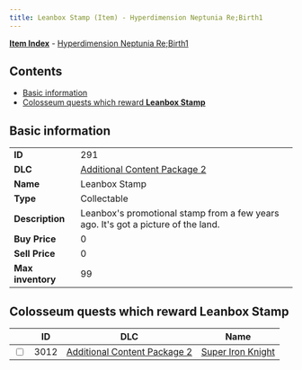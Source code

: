 ```yaml
---
title: Leanbox Stamp (Item) - Hyperdimension Neptunia Re;Birth1
---
```


[**Item Index**](/neptunia/rb1/item/index.html) - [Hyperdimension Neptunia Re;Birth1](/neptunia/rb1)

## Contents

- [Basic information](#basic-information)
- [Colosseum quests which reward **Leanbox Stamp**](#colosseum-quests-which-reward-leanbox-stamp)

## Basic information

|   |   |
| -- | -- |
| **ID** | 291 |
| **DLC** | [Additional Content Package 2](/neptunia/rb1/dlc/11-pack2.html) |
| **Name** | Leanbox Stamp |
| **Type** | Collectable |
| **Description** | Leanbox's promotional stamp from a few years ago. It's got a picture of the land. |
| **Buy Price** | 0 |
| **Sell Price** | 0 |
| **Max inventory** | 99 |


## Colosseum quests which reward **Leanbox Stamp**

|    | ID | DLC | Name |
| -- | -- | --- | ---- |
| <input type="checkbox" id="rb1-colosseum-11-3012" class="trackbox" /> | 3012 | [Additional Content Package 2](/neptunia/rb1/dlc/11-pack2.html) | [Super Iron Knight](/neptunia/rb1/colosseum/11-3012-super-iron-knight.html) |

